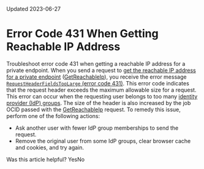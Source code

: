 Updated 2023-06-27
# Error Code 431 When Getting Reachable IP Address
Troubleshoot error code 431 when getting a reachable IP address for a private endpoint.
When you send a request to [get the reachable IP address for a private endpoint](https://docs.oracle.com/en-us/iaas/Content/ResourceManager/Tasks/get-private-endpoint-reachable-ip.htm#top "Get the reachable IP address of a private endpoint in Resource Manager.") ([GetReachableIp](https://docs.oracle.com/iaas/api/#/en/resourcemanager/latest/ReachableIp/GetReachableIp)), you receive the error message [`RequestHeaderFieldsTooLarge` (error code 431)](https://docs.oracle.com/iaas/Content/API/References/apierrors.htm#apierrors_431__http_status_431_error_codes).
This error code indicates that the request header exceeds the maximum allowable size for a request.
This error can occur when the requesting user belongs to too many [identity provider (IdP) groups](https://docs.oracle.com/iaas/Content/Identity/Concepts/federation.htm#overview). The size of the header is also increased by the job OCID passed with the [GetReachableIp](https://docs.oracle.com/iaas/api/#/en/resourcemanager/latest/ReachableIp/GetReachableIp) request.
To remedy this issue, perform one of the following actions:
  * Ask another user with fewer IdP group memberships to send the request.
  * Remove the original user from some IdP groups, clear browser cache and cookies, and try again.


Was this article helpful?
YesNo

